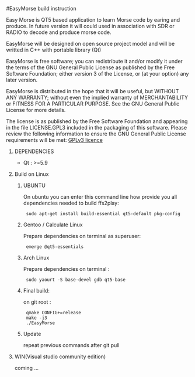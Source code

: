#EasyMorse build instruction

Easy Morse is QT5 based application to learn Morse code by earing and produce. In future version it will could used in association with SDR or RADIO to decode and produce morse code.

EasyMorse will be designed on open source project model and will be writted in C++ with portable library (Qt)

EasyMorse is free software; you can redistribute it and/or modify
it under the terms of the GNU General Public License as published by
the Free Software Foundation; either version 3 of the License, or
(at your option) any later version.

EasyMorse is distributed in the hope that it will be useful,
but WITHOUT ANY WARRANTY; without even the implied warranty of
MERCHANTABILITY or FITNESS FOR A PARTICULAR PURPOSE.  See the
GNU General Public License for more details.

The license is as published by the Free Software
Foundation and appearing in the file LICENSE.GPL3
included in the packaging of this software. Please review the following
information to ensure the GNU General Public License requirements will
be met: [GPLv3 licence ](https://www.gnu.org/licenses/gpl-3.0.html)

1. DEPENDENCIES

	- Qt : >=5.9

1. Build on Linux
	1. UBUNTU

		On ubuntu you can enter this command line how provide you all dependencies needed to build ffs2play:

			sudo apt-get install build-essential qt5-default pkg-config

	1. Gentoo / Calculate Linux

		Prepare dependencies on terminal as superuser:

			emerge @qt5-essentials

	1. Arch Linux

		Prepare dependencies on terminal :

			sudo yaourt -S base-devel gdb qt5-base

	1. Final build:

		on git root :

			qmake CONFIG+=release
			make -j3
			./EasyMorse

	1. Update

		repeat previous commands after git pull

1. WIN(Visual studio community edition)

	coming ...
